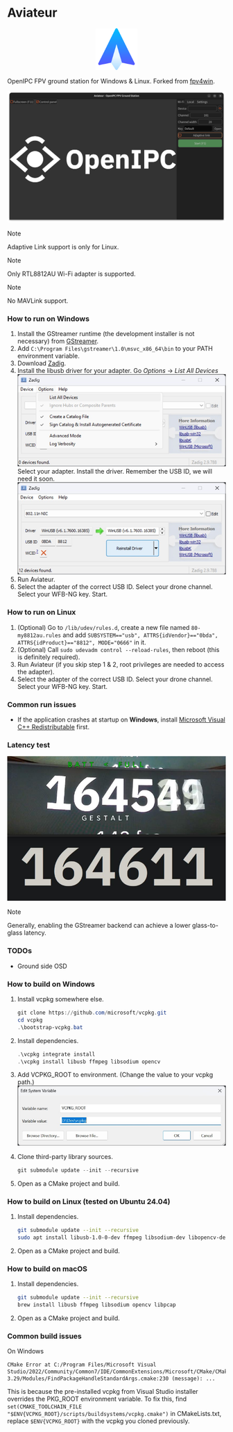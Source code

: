 # Aviateur

<p align="center">
  <a href="https://github.com/OpenIPC/aviateur">
    <img src="assets/logo.png" width="96" alt="Aviateur logo">
  </a>
</p>

OpenIPC FPV ground station for Windows & Linux. Forked from [fpv4win](https://github.com/OpenIPC/fpv4win).

![](tutorials/interface.png)

> [!NOTE]
> Adaptive Link support is only for Linux.

> [!NOTE]
> Only RTL8812AU Wi-Fi adapter is supported.

> [!NOTE]
> No MAVLink support.

### How to run on Windows

1. Install the GStreamer runtime (the development installer is not necessary)
   from [GStreamer](https://gstreamer.freedesktop.org/download/#windows).
2. Add `C:\Program Files\gstreamer\1.0\msvc_x86_64\bin` to your PATH environment variable.
3. Download [Zadig](https://zadig.akeo.ie/).
4. Install the libusb driver for your adapter.
   Go *Options* → *List All Devices*
   ![](tutorials/zadig1.jpg)
   Select your adapter. Install the driver. Remember the USB ID, we will need it soon.
   ![](tutorials/zadig2.jpg)
5. Run Aviateur.
6. Select the adapter of the correct USB ID. Select your drone channel. Select your WFB-NG key. Start.

### How to run on Linux

1. (Optional) Go to `/lib/udev/rules.d`, create a new file named `80-my8812au.rules` and add
   `SUBSYSTEM=="usb", ATTRS{idVendor}=="0bda", ATTRS{idProduct}=="8812", MODE="0666"` in it.
2. (Optional) Call `sudo udevadm control --reload-rules`, then reboot (this is definitely required).
3. Run Aviateur (if you skip step 1 & 2, root privileges are needed to access the adapter).
4. Select the adapter of the correct USB ID. Select your drone channel. Select your WFB-NG key. Start.

### Common run issues

* If the application crashes at startup on **Windows**,
  install [Microsoft Visual C++ Redistributable](https://learn.microsoft.com/en-us/cpp/windows/latest-supported-vc-redist?view=msvc-170#latest-microsoft-visual-c-redistributable-version)
  first.

### Latency test

![](tutorials/latency_test.jpg)

> [!NOTE]
> Generally, enabling the GStreamer backend can achieve a lower glass-to-glass latency.

### TODOs

- Ground side OSD

### How to build on Windows

1. Install vcpkg somewhere else.
   ```powershell
   git clone https://github.com/microsoft/vcpkg.git
   cd vcpkg
   .\bootstrap-vcpkg.bat
   ```

2. Install dependencies.
   ```powershell
   .\vcpkg integrate install
   .\vcpkg install libusb ffmpeg libsodium opencv
   ```

3. Add VCPKG_ROOT to environment. (Change the value to your vcpkg path.)
   ![](tutorials/vcpkg.jpg)

4. Clone third-party library sources.
   ```powershell
   git submodule update --init --recursive
   ```

5. Open as a CMake project and build.

### How to build on Linux (tested on Ubuntu 24.04)

1. Install dependencies.
   ```bash
   git submodule update --init --recursive
   sudo apt install libusb-1.0-0-dev ffmpeg libsodium-dev libopencv-dev xorg-dev libpcap-dev
   ```

2. Open as a CMake project and build.

### How to build on macOS

1. Install dependencies.
   ```bash
   git submodule update --init --recursive
   brew install libusb ffmpeg libsodium opencv libpcap
   ```

2. Open as a CMake project and build.

### Common build issues

On Windows

```
CMake Error at C:/Program Files/Microsoft Visual Studio/2022/Community/Common7/IDE/CommonExtensions/Microsoft/CMake/CMake/share/cmake-3.29/Modules/FindPackageHandleStandardArgs.cmake:230 (message): ...
```

This is because the pre-installed vcpkg from Visual Studio installer overrides the PKG_ROOT environment variable.
To fix this, find `set(CMAKE_TOOLCHAIN_FILE "$ENV{VCPKG_ROOT}/scripts/buildsystems/vcpkg.cmake")` in CMakeLists.txt,
replace `$ENV{VCPKG_ROOT}` with the vcpkg you cloned previously.
